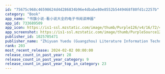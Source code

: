 ```yaml
---
id: "75675c968c46598624d4d286834b96e4dbabe80e8552b5449468f80fd1c2257b"
category: "Book"
app_name: "书旗小说-看小说大全的电子书阅读神器"
app_id: 733689509
app_icon: https://is1-ssl.mzstatic.com/image/thumb/Purple126/v4/16/72/4d/16724d73-acde-a8d1-eaef-1eca13af7d0d/AppIcon-0-0-1x_U007emarketing-0-0-0-10-0-0-sRGB-0-0-0-GLES2_U002c0-512MB-85-220-0-0.png/1024x1024bb.png
app_screenshot: https://is1-ssl.mzstatic.com/image/thumb/PurpleSource126/v4/92/c8/fb/92c8fba2-d0fe-4ef1-8b91-7db79c83d8e1/deaa8fce-12c2-4c01-9f3f-776dda136070_1284-2778-4.jpg/1284x2778bb.png
publisher_id: 1025705471
publisher_name: "Zhiyuan Yuedu (Guangzhou) Literature Information Technology Co., Ltd."
rank: 203
most_recent_release: 2024-02-02 00:00:00
release_count_in_past_year: 28
release_count_in_past_year_category: 9
release_count_in_past_year_top_in_category: 23
---
```

